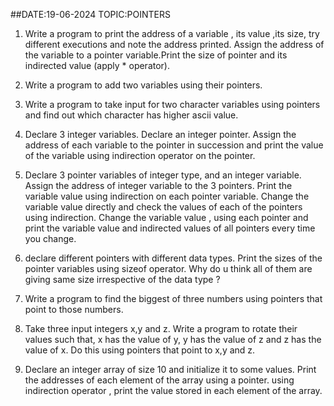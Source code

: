 ##DATE:19-06-2024  TOPIC:POINTERS

1. Write a program to print the address of a variable , its value ,its size, try different executions and note the address printed. Assign the address of the variable to a pointer variable.Print the size of pointer and its indirected value (apply * operator).

2. Write a program to add two variables using their pointers.

3. Write a program to take input for two character variables using pointers and find out which character has higher ascii value.

4. Declare 3 integer variables. Declare an integer pointer. Assign the address of each variable to the pointer in succession and print the value of the variable using indirection operator on the pointer.

5. Declare 3 pointer variables of integer type, and an integer variable. Assign the address of integer variable to the 3 pointers. Print the variable value using indirection on each pointer variable. Change the variable value directly and check the values of each of the pointers using indirection. Change the variable value , using each pointer and print the variable value and indirected values of all pointers every time you change.

6. declare different pointers with different data types. Print the sizes of the pointer variables using sizeof operator. Why do u think all of them are giving same size irrespective of the data type ?

7. Write a program to find the biggest of three numbers using pointers that point to those numbers.

8. Take three input integers x,y and z. Write a program to rotate their values such that, x has the value of y, y has the value of z and z has the value of x. Do this using pointers that point to x,y and z.

9. Declare an integer array of size 10 and initialize it to some values. Print the addresses of each element of the array using a pointer. using indirection operator , print the value stored in each element of the array.

